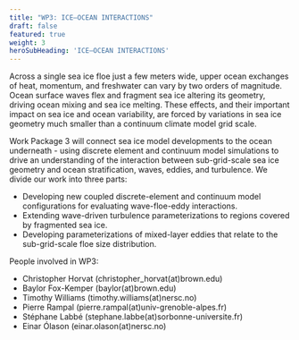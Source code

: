 ```yaml
---
title: "WP3: ICE–OCEAN INTERACTIONS"
draft: false
featured: true
weight: 3
heroSubHeading: 'ICE–OCEAN INTERACTIONS'
---
```



Across a single sea ice floe just a few meters wide, upper ocean exchanges of heat, momentum, and freshwater can vary by two orders of magnitude. Ocean surface waves flex and fragment sea ice altering its geometry, driving ocean mixing and sea ice melting. These effects, and their important impact on sea ice and ocean variability, are forced by variations in sea ice geometry much smaller than a continuum climate model grid scale.

Work Package 3 will connect sea ice model developments to the ocean underneath - using discrete element and continuum model simulations to drive an understanding of the interaction between sub-grid-scale sea ice geometry and ocean stratification, waves, eddies, and turbulence. We divide our work into three parts:

 - Developing new coupled discrete-element and continuum model configurations for evaluating wave-floe-eddy interactions.
 - Extending wave-driven turbulence parameterizations to regions covered by fragmented sea ice.
 - Developing parameterizations of mixed-layer eddies that relate to the sub-grid-scale floe size distribution.

People involved in WP3:

 - Christopher Horvat (christopher_horvat(at)brown.edu)
 - Baylor Fox-Kemper (baylor(at)brown.edu)
 - Timothy Williams (timothy.williams(at)nersc.no)
 - Pierre Rampal (pierre.rampal(at)univ-grenoble-alpes.fr)
 - Stéphane Labbé (stephane.labbe(at)sorbonne-universite.fr)
 - Einar Ólason (einar.olason(at)nersc.no)
